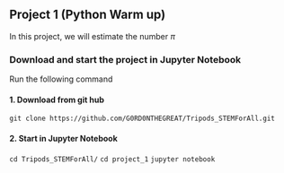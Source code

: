 ## Project 1 (Python Warm up)
In this project, we will estimate the number $\pi$  

### Download and start the project in Jupyter Notebook
Run the following command

#### 1. Download from git hub
`git clone https://github.com/G0RD0NTHEGREAT/Tripods_STEMForAll.git`

#### 2. Start in Jupyter Notebook
`cd Tripods_STEMForAll/`
`cd project_1`
`jupyter notebook`

